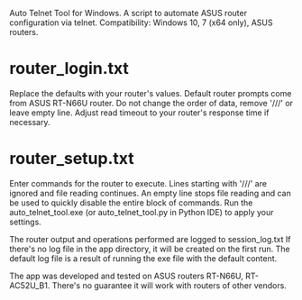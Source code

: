 Auto Telnet Tool for Windows. 
A script to automate ASUS router configuration via telnet.
Compatibility: Windows 10, 7 (x64 only), ASUS routers.

router_login.txt
================
Replace the defaults with your router's values.
Default router prompts come from ASUS RT-N66U router. 
Do not change the order of data, remove '///' or leave empty line.
Adjust read timeout to your router's response time if necessary.

router_setup.txt
================
Enter commands for the router to execute.
Lines starting with '///' are ignored and file reading continues.
An empty line stops file reading and can be used to quickly disable the entire block of commands.
Run the auto_telnet_tool.exe (or auto_telnet_tool.py in Python IDE) to apply your settings.

The router output and operations performed are logged to session_log.txt 
If there's no log file in the app directory, it will be created on the first run.
The default log file is a result of running the exe file with the default content. 

The app was developed and tested on ASUS routers RT-N66U, RT-AC52U_B1.
There's no guarantee it will work with routers of other vendors.


